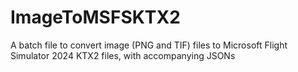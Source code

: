 # ImageToMSFSKTX2
A batch file to convert image (PNG and TIF) files to Microsoft Flight Simulator 2024 KTX2 files, with accompanying JSONs
